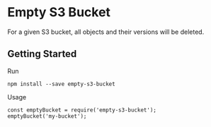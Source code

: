 # Empty S3 Bucket

For a given S3 bucket, all objects and their versions will be deleted.

## Getting Started

Run

```
npm install --save empty-s3-bucket
```

Usage

```
const emptyBucket = require('empty-s3-bucket');
emptyBucket('my-bucket');
```
